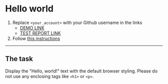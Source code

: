 # Hello world
1. Replace `<your_account>` with your Github username in the links
    - [DEMO LINK](https://alexanderstrogush.github.io/layout_hello-world/) <br>
    - [TEST REPORT LINK](https://alexanderstrogush.github.io/layout_hello-world/report/html_report/)
2. Follow [this instructions](https://mate-academy.github.io/layout_task-guideline/)
___

## The task
Display the "Hello, world!" text with the default browser styling. Please do not
use any enclosing tags like `<h1>` or `<p>`.
